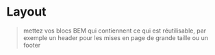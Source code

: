 # Layout

> mettez vos blocs BEM qui contiennent ce qui est réutilisable, par exemple un header pour les mises en page de grande taille ou un footer